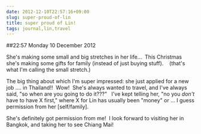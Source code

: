 ```yaml
---
date: 2012-12-10T22:57:16+09:00
slug: super-proud-of-lin
title: super proud of Lin!
tags: journal,lin,travel
---
```


##22:57 Monday 10 December 2012

She's making some small and big stretches in her life...  This Christmas she's making some gifts for family (instead of just buying stuff).    (that's what I'm calling the small stretch.)

The big thing about which I'm super impressed: she just applied for a new job .... in Thailand!!  Wow!  She's always wanted to travel, and I've always said, "so when are you going to do it???"   I've kept telling her, "no you *don't* have to have X first," where X for Lin has usually been "money" or ... I guess permission from her [self/family].

She's definitely got permission from me!  I look forward to visiting her in Bangkok, and taking her to see Chiang Mai!
